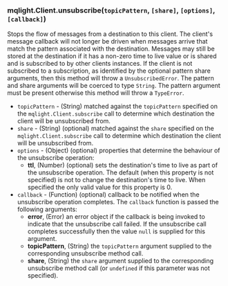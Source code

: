 ### mqlight.Client.unsubscribe(`topicPattern`, `[share]`, `[options]`, `[callback]`)

Stops the flow of messages from a destination to this client. The client's
message callback will not longer be driven when messages arrive that match the
pattern associated with the destination. Messages may still be stored at the
destination if it has a non-zero time to live value or is shared and is
subscribed to by other clients instances. If the client is not subscribed to a
subscription, as identified by the optional pattern share arguments, then
this method will throw a `UnsubscribedError`.  The pattern and share arguments
will be coerced to type `String`.  The pattern argument must be present
otherwise this method will throw a `TypeError`.

* `topicPattern` - (String) matched against the `topicPattern` specified on the
  `mqlight.Client.subscribe` call to determine which destination the client will be
  unsubscribed from.
* `share` - (String) (optional) matched against the `share` specified on the
  `mqlight.Client.subscribe` call to determine which destination the client will be
  unsubscribed from.
* `options` - (Object) (optional) properties that determine the behaviour of the
  unsubscribe operation:
  * **ttl**, (Number) (optional) sets the destination's time to live as part of
    the unsubscribe operation. The default (when this property is not
    specified) is not to change the destination's time to live. When specified
    the only valid value for this property is 0.
* `callback` - (Function) (optional) callback to be notified when the
  unsubscribe operation completes. The `callback` function is passed the
  following arguments:
  * **error**, (Error) an error object if the callback is being invoked to
    indicate that the unsubscribe call failed. If the unsubscribe call
    completes successfully then the value `null` is supplied for this
    argument.
  * **topicPattern**, (String) the `topicPattern` argument supplied to the
    corresponding unsubscribe method call.
  * **share**, (String) the `share` argument supplied to the corresponding
    unsubscribe method call (or `undefined` if this parameter was not
    specified).

